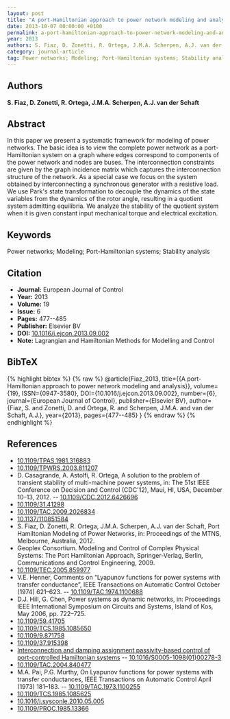 ```yaml
---
layout: post
title: "A port-Hamiltonian approach to power network modeling and analysis"
date: 2013-10-07 00:00:00 +0100
permalink: a-port-hamiltonian-approach-to-power-network-modeling-and-analysis
year: 2013
authors: S. Fiaz, D. Zonetti, R. Ortega, J.M.A. Scherpen, A.J. van der Schaft
category: journal-article
tag: Power networks; Modeling; Port-Hamiltonian systems; Stability analysis
---
```

 
## Authors
**S. Fiaz, D. Zonetti, R. Ortega, J.M.A. Scherpen, A.J. van der Schaft**
 
## Abstract
In this paper we present a systematic framework for modeling of power networks. The basic idea is to view the complete power network as a port-Hamiltonian system on a graph where edges correspond to components of the power network and nodes are buses. The interconnection constraints are given by the graph incidence matrix which captures the interconnection structure of the network. As a special case we focus on the system obtained by interconnecting a synchronous generator with a resistive load. We use Park's state transformation to decouple the dynamics of the state variables from the dynamics of the rotor angle, resulting in a quotient system admitting equilibria. We analyze the stability of the quotient system when it is given constant input mechanical torque and electrical excitation.
 
## Keywords
Power networks; Modeling; Port-Hamiltonian systems; Stability analysis
 
## Citation
- **Journal:** European Journal of Control
- **Year:** 2013
- **Volume:** 19
- **Issue:** 6
- **Pages:** 477--485
- **Publisher:** Elsevier BV
- **DOI:** [10.1016/j.ejcon.2013.09.002](https://doi.org/10.1016/j.ejcon.2013.09.002)
- **Note:** Lagrangian and Hamiltonian Methods for Modelling and Control
 
## BibTeX
{% highlight bibtex %}
{% raw %}
@article{Fiaz_2013,
  title={{A port-Hamiltonian approach to power network modeling and analysis}},
  volume={19},
  ISSN={0947-3580},
  DOI={10.1016/j.ejcon.2013.09.002},
  number={6},
  journal={European Journal of Control},
  publisher={Elsevier BV},
  author={Fiaz, S. and Zonetti, D. and Ortega, R. and Scherpen, J.M.A. and van der Schaft, A.J.},
  year={2013},
  pages={477--485}
}
{% endraw %}
{% endhighlight %}
 
## References
- [10.1109/TPAS.1981.316883](https://doi.org/10.1109/TPAS.1981.316883)
- [10.1109/TPWRS.2003.811207](https://doi.org/10.1109/TPWRS.2003.811207)
- D. Casagrande, A. Astolfi, R. Ortega, A solution to the problem of transient stability of multi-machine power systems, in: The 51st IEEE Conference on Decision and Control (CDC'12), Maui, HI, USA, December 10–13, 2012. -- [10.1109/CDC.2012.6426696](https://doi.org/10.1109/CDC.2012.6426696)
- [10.1109/31.41298](https://doi.org/10.1109/31.41298)
- [10.1109/TAC.2009.2026834](https://doi.org/10.1109/TAC.2009.2026834)
- [10.1137/110851584](https://doi.org/10.1137/110851584)
- S. Fiaz, D. Zonetti, R. Ortega, J.M.A. Scherpen, A.J. van der Schaft, Port Hamiltonian Modeling of Power Networks, in: Proceedings of the MTNS, Melbourne, Australia, 2012.
- Geoplex Consortium. Modeling and Control of Complex Physical Systems: The Port Hamiltonian Approach, Springer-Verlag, Berlin, Communications and Control Engineering, 2009.
- [10.1109/TEC.2005.859977](https://doi.org/10.1109/TEC.2005.859977)
- V.E. Henner, Comments on “Lyapunov functions for power systems with transfer conductance”, IEEE Transactions on Automatic Control October (1974) 621–623. -- [10.1109/TAC.1974.1100688](https://doi.org/10.1109/TAC.1974.1100688)
- D.J. Hill, G. Chen, Power systems as dynamic networks, in: Proceedings IEEE International Symposium on Circuits and Systems, Island of Kos, May 2006, pp. 722–725.
- [10.1109/59.41705](https://doi.org/10.1109/59.41705)
- [10.1109/TCS.1985.1085650](https://doi.org/10.1109/TCS.1985.1085650)
- [10.1109/9.871758](https://doi.org/10.1109/9.871758)
- [10.1109/37.915398](https://doi.org/10.1109/37.915398)
- [Interconnection and damping assignment passivity-based control of port-controlled Hamiltonian systems](interconnection-and-damping-assignment-passivity-based-control-of-port-controlled-hamiltonian-systems) -- [10.1016/S0005-1098(01)00278-3](https://doi.org/10.1016/S0005-1098(01)00278-3)
- [10.1109/TAC.2004.840477](https://doi.org/10.1109/TAC.2004.840477)
- M.A. Pai, P.G. Murthy, On Lyapunov functions for power systems with transfer conductances, IEEE Transactions on Automatic Control April (1973) 181–183. -- [10.1109/TAC.1973.1100255](https://doi.org/10.1109/TAC.1973.1100255)
- [10.1109/TCS.1985.1085625](https://doi.org/10.1109/TCS.1985.1085625)
- [10.1016/j.sysconle.2010.05.005](https://doi.org/10.1016/j.sysconle.2010.05.005)
- [10.1109/PROC.1985.13366](https://doi.org/10.1109/PROC.1985.13366)

